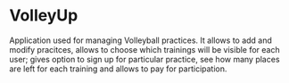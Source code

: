 # VolleyUp
Application used for managing Volleyball practices. It allows to add and modify pracitces, allows to choose which trainings will be visible for each user; gives option to sign up for particular practice, see how many places are left for each training and allows to pay for participation.
